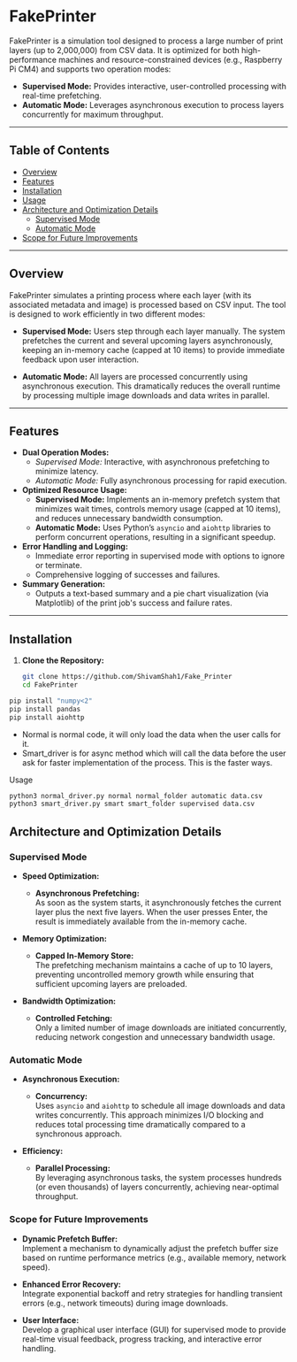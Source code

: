# FakePrinter

FakePrinter is a simulation tool designed to process a large number of print layers (up to 2,000,000) from CSV data. It is optimized for both high-performance machines and resource-constrained devices (e.g., Raspberry Pi CM4) and supports two operation modes:

- **Supervised Mode:** Provides interactive, user-controlled processing with real-time prefetching.
- **Automatic Mode:** Leverages asynchronous execution to process layers concurrently for maximum throughput.

---

## Table of Contents

- [Overview](#overview)
- [Features](#features)
- [Installation](#installation)
- [Usage](#usage)
- [Architecture and Optimization Details](#architecture-and-optimization-details)
  - [Supervised Mode](#supervised-mode)
  - [Automatic Mode](#automatic-mode)
- [Scope for Future Improvements](#scope-for-future-improvements)

---

## Overview

FakePrinter simulates a printing process where each layer (with its associated metadata and image) is processed based on CSV input. The tool is designed to work efficiently in two different modes:

- **Supervised Mode:** Users step through each layer manually. The system prefetches the current and several upcoming layers asynchronously, keeping an in-memory cache (capped at 10 items) to provide immediate feedback upon user interaction.
  
- **Automatic Mode:** All layers are processed concurrently using asynchronous execution. This dramatically reduces the overall runtime by processing multiple image downloads and data writes in parallel.

---

## Features

- **Dual Operation Modes:**  
  - *Supervised Mode:* Interactive, with asynchronous prefetching to minimize latency.
  - *Automatic Mode:* Fully asynchronous processing for rapid execution.
- **Optimized Resource Usage:**  
  - **Supervised Mode:** Implements an in-memory prefetch system that minimizes wait times, controls memory usage (capped at 10 items), and reduces unnecessary bandwidth consumption.
  - **Automatic Mode:** Uses Python’s `asyncio` and `aiohttp` libraries to perform concurrent operations, resulting in a significant speedup.
- **Error Handling and Logging:**  
  - Immediate error reporting in supervised mode with options to ignore or terminate.
  - Comprehensive logging of successes and failures.
- **Summary Generation:**  
  - Outputs a text-based summary and a pie chart visualization (via Matplotlib) of the print job's success and failure rates.

---

## Installation

1. **Clone the Repository:**
   ```bash
   git clone https://github.com/ShivamShah1/Fake_Printer
   cd FakePrinter

```bash
pip install "numpy<2"
pip install pandas
pip install aiohttp
```

- Normal is normal code, it will only load the data when the user calls for it.
- Smart_driver is for async method which will call the data before the user ask for faster implementation of the process. This is the faster ways.
 
Usage
```bash
python3 normal_driver.py normal normal_folder automatic data.csv 
python3 smart_driver.py smart smart_folder supervised data.csv 
```

## Architecture and Optimization Details

### Supervised Mode

- **Speed Optimization:**
  - **Asynchronous Prefetching:**  
    As soon as the system starts, it asynchronously fetches the current layer plus the next five layers. When the user presses Enter, the result is immediately available from the in-memory cache.

- **Memory Optimization:**
  - **Capped In-Memory Store:**  
    The prefetching mechanism maintains a cache of up to 10 layers, preventing uncontrolled memory growth while ensuring that sufficient upcoming layers are preloaded.

- **Bandwidth Optimization:**
  - **Controlled Fetching:**  
    Only a limited number of image downloads are initiated concurrently, reducing network congestion and unnecessary bandwidth usage.

### Automatic Mode

- **Asynchronous Execution:**
  - **Concurrency:**  
    Uses `asyncio` and `aiohttp` to schedule all image downloads and data writes concurrently. This approach minimizes I/O blocking and reduces total processing time dramatically compared to a synchronous approach.

- **Efficiency:**
  - **Parallel Processing:**  
    By leveraging asynchronous tasks, the system processes hundreds (or even thousands) of layers concurrently, achieving near-optimal throughput.

### Scope for Future Improvements

- **Dynamic Prefetch Buffer:**  
  Implement a mechanism to dynamically adjust the prefetch buffer size based on runtime performance metrics (e.g., available memory, network speed).

- **Enhanced Error Recovery:**  
  Integrate exponential backoff and retry strategies for handling transient errors (e.g., network timeouts) during image downloads.

- **User Interface:**  
  Develop a graphical user interface (GUI) for supervised mode to provide real-time visual feedback, progress tracking, and interactive error handling.
